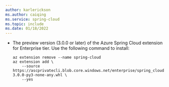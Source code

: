```yaml
---
author: karlerickson
ms.author: caiqing
ms.service: spring-cloud
ms.topic: include
ms.date: 01/18/2022
---
```


<!-- 
Use the following line at the end of the Prerequisites section, where relevant:
[!INCLUDE [install-enterprise-extension](includes/install-enterprise-extension.md)]
-->

- The preview version (3.0.0 or later) of the Azure Spring Cloud extension for Enterprise tier. Use the following command to install:

   ```azurecli
   az extension remove --name spring-cloud
   az extension add \
       --source https://ascprivatecli.blob.core.windows.net/enterprise/spring_cloud-3.0.0-py3-none-any.whl \
       --yes
   ```
